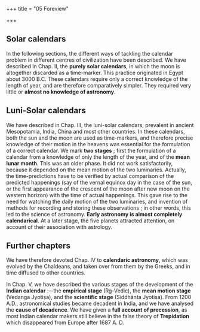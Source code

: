 +++
title = "05 Foreview"

+++



## Solar calendars



In the following sections, the different ways of tackling the calendar problem in different centres of civilization have been described. We have described in Chap. II, the **purely solar calendars**, in which the moon is altogether discarded as a time-marker. This practice originated in Egypt about 3000 B.C. These calendars require only a correct knowledge of the length of year, and are therefore comparatively simpler. They required very little or **almost no knowledge of astronomy**. 







## Luni-Solar calendars



We have described in Chap. III, the luni-solar calendars, prevalent in ancient Mesopotamia, India, China and most other countries. In these calendars, both the sun and the moon are used as time-markers, and therefore precise knowledge of their motion in the heavens was essential for the formulation of a correct calendar. We mark **two stages** ; first the formulation of a calendar from a knowledge of only the length of the year, and of the **mean lunar month**. This was an older phase. It did not work satisfactorily, because it depended on the mean motion of the two luminaries. Actually, the time-predictions have to be verified by actual comparison of the predicted happenings (say of the vernal equinox day in the case of the sun, or the first appearance of the crescent of the moon after new moon on the western horizon) with the time of actual happenings. This gave rise to the need for watching the daily motion of the two luminaries, and invention of methods for recording and storing these observations ; in other words, this led to the science of astronomy. **Early astronomy is almost completely calendarical**. At a later stage, the five planets attracted attention, on account of their association with astrology. 







## Further chapters



We have therefore devoted Chap. IV to **calendaric astronomy**, which was evolved by the Chaldeans, and taken over from them by the Greeks, and in time diffused to other countries. 







In Chap. V, we have described the various stages of the development of the **Indian calendar** :--the **empirical stage** (Rg-Vedic), the **mean motion stage** (Vedanga Jyotiṣa), and the **scientific stage** (Siddhānta Jyotiṣa). From 1200 A.D., astronomical studies became decadent in India, and we have analysed the **cause of decadence**. We have given a **full account of precession**, as most Indian calendar makers still believe in the false theory of **Trepidation** which disappeared from Europe after 1687 A. D. 







